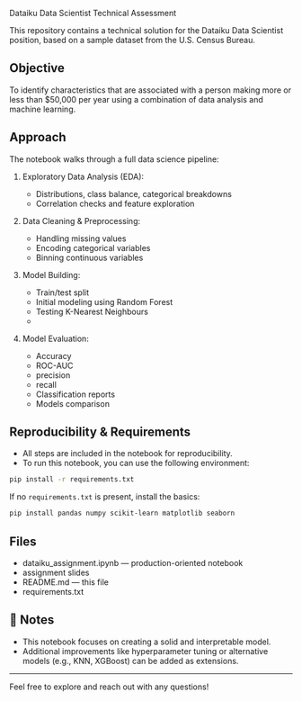 Dataiku Data Scientist Technical Assessment

This repository contains a technical solution for the Dataiku Data Scientist position, based on a sample dataset from the U.S. Census Bureau.

## Objective

To identify characteristics that are associated with a person making more or less than $50,000 per year using a combination of data analysis and machine learning.

## Approach

The notebook walks through a full data science pipeline:

1. Exploratory Data Analysis (EDA):
   - Distributions, class balance, categorical breakdowns
   - Correlation checks and feature exploration

2. Data Cleaning & Preprocessing:
   - Handling missing values
   - Encoding categorical variables
   - Binning continuous variables

3. Model Building:
   - Train/test split
   - Initial modeling using Random Forest
   - Testing K-Nearest Neighbours
   -  

4. Model Evaluation:
   - Accuracy
   - ROC-AUC
   - precision
   - recall
   - Classification reports
   - Models comparison

## Reproducibility & Requirements

- All steps are included in the notebook for reproducibility.
- To run this notebook, you can use the following environment:

```bash
pip install -r requirements.txt
```

If no `requirements.txt` is present, install the basics:
```bash
pip install pandas numpy scikit-learn matplotlib seaborn
```

## Files

-  dataiku_assignment.ipynb — production-oriented notebook
-  assignment slides
-  README.md — this file
-  requirements.txt

## 📝 Notes

- This notebook focuses on creating a solid and interpretable model.
- Additional improvements like hyperparameter tuning or alternative models (e.g., KNN, XGBoost) can be added as extensions.

---

Feel free to explore and reach out with any questions!

